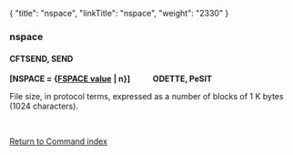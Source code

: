 {
    "title": "nspace",
    "linkTitle": "nspace",
    "weight": "2330"
}<span id="nspace"></span>

### nspace

#### CFTSEND, SEND

**\[NSPACE = {<span style="text-decoration: underline;">FSPACE
</span><span style="text-decoration: underline;">value</span>**
**| n}\]            ODETTE,
PeSIT**

File size, in protocol terms, expressed as a number of blocks of 1 K
bytes (1024 characters).

 

[Return to Command index](../../)
